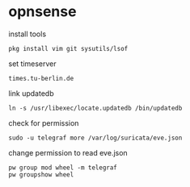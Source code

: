 # opnsense

install tools

    pkg install vim git sysutils/lsof

set timeserver

    times.tu-berlin.de

link updatedb

    ln -s /usr/libexec/locate.updatedb /bin/updatedb

check for permission

    sudo -u telegraf more /var/log/suricata/eve.json

change permission to read eve.json

    pw group mod wheel -m telegraf
    pw groupshow wheel
